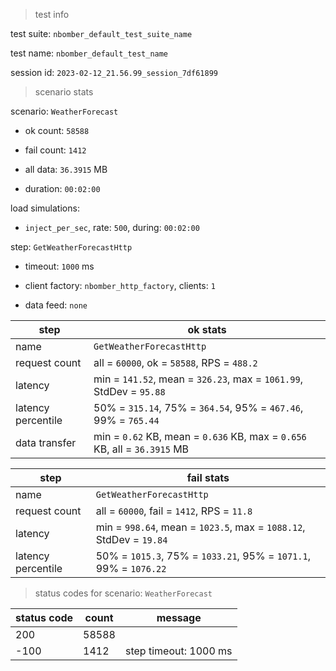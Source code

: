 > test info

test suite: `nbomber_default_test_suite_name`

test name: `nbomber_default_test_name`

session id: `2023-02-12_21.56.99_session_7df61899`

> scenario stats

scenario: `WeatherForecast`

  - ok count: `58588`

  - fail count: `1412`

  - all data: `36.3915` MB

  - duration: `00:02:00`

load simulations:

  - `inject_per_sec`, rate: `500`, during: `00:02:00`

step: `GetWeatherForecastHttp`

  - timeout: `1000` ms

  - client factory: `nbomber_http_factory`, clients: `1`

  - data feed: `none`

|step|ok stats|
|---|---|
|name|`GetWeatherForecastHttp`|
|request count|all = `60000`, ok = `58588`, RPS = `488.2`|
|latency|min = `141.52`, mean = `326.23`, max = `1061.99`, StdDev = `95.88`|
|latency percentile|50% = `315.14`, 75% = `364.54`, 95% = `467.46`, 99% = `765.44`|
|data transfer|min = `0.62` KB, mean = `0.636` KB, max = `0.656` KB, all = `36.3915` MB|


|step|fail stats|
|---|---|
|name|`GetWeatherForecastHttp`|
|request count|all = `60000`, fail = `1412`, RPS = `11.8`|
|latency|min = `998.64`, mean = `1023.5`, max = `1088.12`, StdDev = `19.84`|
|latency percentile|50% = `1015.3`, 75% = `1033.21`, 95% = `1071.1`, 99% = `1076.22`|


> status codes for scenario: `WeatherForecast`

|status code|count|message|
|---|---|---|
|200|58588||
|-100|1412|step timeout: 1000 ms|


